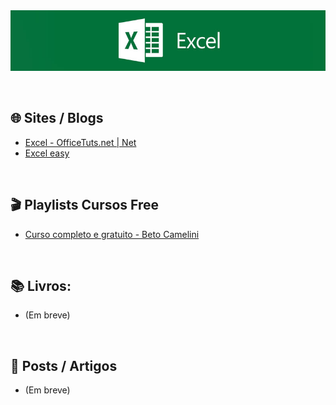 <div align="center">

 <img src="images/excel-banner.jpg" min-width="1000px" width="1000px" align="center" alt="image">
   
</div>
<br><br>

## 🌐 Sites / Blogs

+ [Excel - OfficeTuts.net | Net](https://excel.officetuts.net/)
+ [Excel easy](https://www.excel-easy.com/)

<br>

## 🎬 Playlists Cursos Free

+ [Curso completo e gratuito - Beto Camelini](https://www.youtube.com/watch?v=9OIWw2h7al0&list=PLFVUrXYB__lbg2ttKhleZbLfXABwtx2ni)

<br>

## 📚  Livros: 
 
+ (Em breve)

<br>

## 📰 Posts / Artigos

+ (Em breve)
